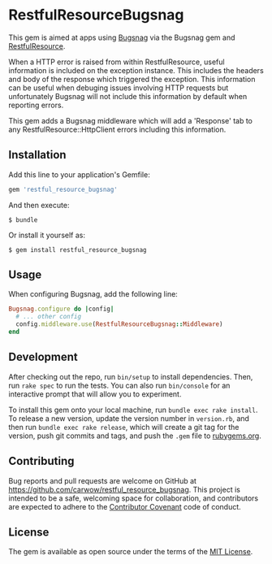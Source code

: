 # RestfulResourceBugsnag

This gem is aimed at apps using [Bugsnag](https://bugsnag.com) via the Bugsnag
gem and [RestfulResource](https://github.com/carwow/restful_resource).

When a HTTP error is raised from within RestfulResource, useful information is
included on the exception instance. This includes the headers and body of the
response which triggered the exception. This information can be useful when
debuging issues involving HTTP requests but unfortunately Bugsnag will not
include this information by default when reporting errors.

This gem adds a Bugsnag middleware which will add a 'Response' tab to any
RestfulResource::HttpClient errors including this information.

## Installation

Add this line to your application's Gemfile:

```ruby
gem 'restful_resource_bugsnag'
```

And then execute:

    $ bundle

Or install it yourself as:

    $ gem install restful_resource_bugsnag

## Usage

When configuring Bugsnag, add the following line:

```ruby
Bugsnag.configure do |config|
  # ... other config
  config.middleware.use(RestfulResourceBugsnag::Middleware)
end
```

## Development

After checking out the repo, run `bin/setup` to install dependencies. Then, run
`rake spec` to run the tests. You can also run `bin/console` for an interactive
prompt that will allow you to experiment.

To install this gem onto your local machine, run `bundle exec rake install`. To
release a new version, update the version number in `version.rb`, and then run
`bundle exec rake release`, which will create a git tag for the version, push
git commits and tags, and push the `.gem` file to
[rubygems.org](https://rubygems.org).

## Contributing

Bug reports and pull requests are welcome on GitHub at
https://github.com/carwow/restful_resource_bugsnag. This project is intended to
be a safe, welcoming space for collaboration, and contributors are expected to
adhere to the [Contributor Covenant](http://contributor-covenant.org) code of
conduct.

## License

The gem is available as open source under the terms of the
[MIT License](http://opensource.org/licenses/MIT).

